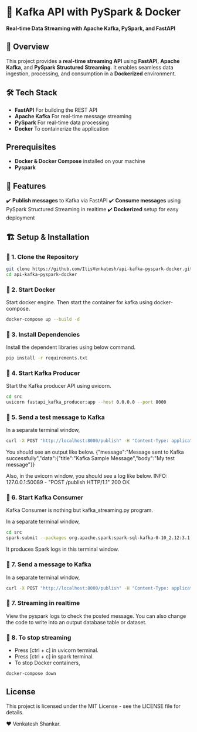 # 🚀 Kafka API with PySpark & Docker

**Real-time Data Streaming with Apache Kafka, PySpark, and FastAPI**

## 📌 Overview  
This project provides a **real-time streaming API** using **FastAPI**, **Apache Kafka**, and **PySpark Structured Streaming**. It enables seamless data ingestion, processing, and consumption in a **Dockerized** environment.  

## 🛠️ Tech Stack  
- **FastAPI** For building the REST API  
- **Apache Kafka** For real-time message streaming  
- **PySpark** For real-time data processing  
- **Docker** To containerize the application  


## Prerequisites
- **Docker & Docker Compose** installed on your machine
- **Pyspark**

## 🚀 Features  
✔️ **Publish messages** to Kafka via FastAPI
✔️ **Consume messages** using PySpark Structured Streaming in realtime 
✔️ **Dockerized** setup for easy deployment 

## 🏗️ Setup & Installation  

### 🔹 1. Clone the Repository  
```bash
git clone https://github.com/ItisVenkatesh/api-kafka-pyspark-docker.git
cd api-kafka-pyspark-docker
```

### 🔹 2. Start Docker  
Start docker engine. Then start the container for kafka using docker-compose.

```bash
docker-compose up --build -d
```

### 🔹 3. Install Dependencies  
Install the dependent libraries using below command.

```bash
pip install -r requirements.txt
```

### 🔹 4. Start Kafka Producer  
Start the Kafka producer API using uvicorn.

```bash
cd src
uvicorn fastapi_kafka_producer:app --host 0.0.0.0 --port 8000
```

### 🔹 5. Send a test message to Kafka
In a separate terminal window,

```bash
curl -X POST "http://localhost:8000/publish" -H "Content-Type: application/json" -d '{"title": "Kafka Sample Message", "body": "My test message"}'
```

You should see an output like below.
{"message":"Message sent to Kafka successfully","data":{"title":"Kafka Sample Message","body":"My test message"}}

Also, in the uvicorn window, you should see a log like below.
INFO:     127.0.0.1:50089 - "POST /publish HTTP/1.1" 200 OK

### 🔹 6. Start Kafka Consumer  
Kafka Consumer is nothing but kafka_streaming.py program. 

In a separate terminal window,
```bash
cd src
spark-submit --packages org.apache.spark:spark-sql-kafka-0-10_2.12:3.1.1 kafka_streaming.py
```
It produces Spark logs in this terminal window.

### 🔹 7. Send a message to Kafka
In a separate terminal window,

```bash
curl -X POST "http://localhost:8000/publish" -H "Content-Type: application/json" -d '{"title": "Your Message Title", "body": "Your realtime message"}'
```

### 🔹 7. Streaming in realtime  
View the pyspark logs to check the posted message. You can also change the code to write into an output database table or dataset.

### 🔹 8. To stop streaming
- Press [ctrl + c] in uvicorn terminal.
- Press [ctrl + c] in spark terminal.
- To stop Docker containers,

```bash
docker-compose down
```

## License
This project is licensed under the MIT License - see the LICENSE file for details.

❤️ Venkatesh Shankar.